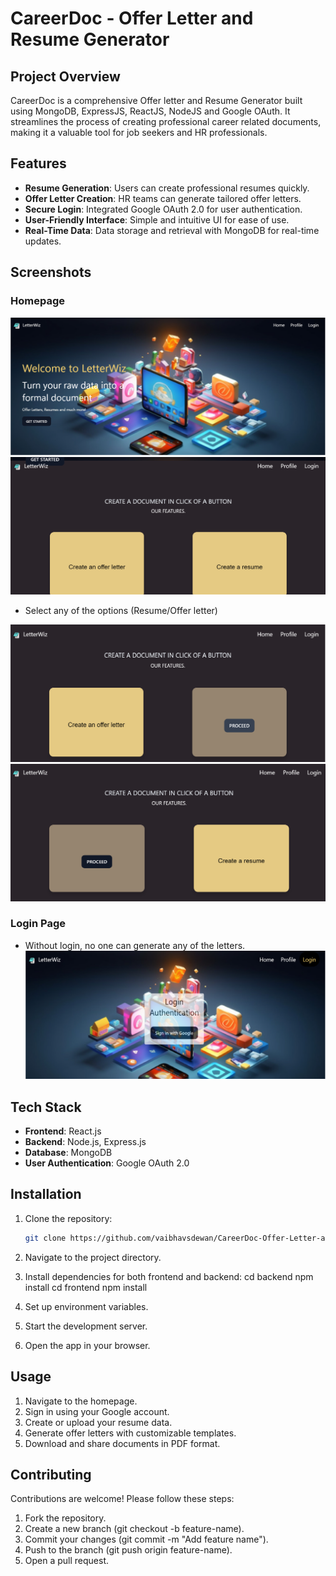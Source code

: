 # CareerDoc - Offer Letter and Resume Generator

## Project Overview
CareerDoc is a comprehensive Offer letter and Resume Generator built using MongoDB, ExpressJS, ReactJS, NodeJS and Google OAuth. It streamlines the process of creating professional career related documents, making it a valuable tool for job seekers and HR professionals.

## Features

- **Resume Generation**: Users can create professional resumes quickly.
- **Offer Letter Creation**: HR teams can generate tailored offer letters.
- **Secure Login**: Integrated Google OAuth 2.0 for user authentication.
- **User-Friendly Interface**: Simple and intuitive UI for ease of use.
- **Real-Time Data**: Data storage and retrieval with MongoDB for real-time updates.

## Screenshots

### Homepage

![Home Page](screenshots/screenshot01.png)
![Home Page](screenshots/screenshot02.png)

 
- Select any of the options (Resume/Offer letter)

![Home Page](screenshots/screenshot03.png)
![Home Page](screenshots/screenshot04.png)


### Login Page
- Without login, no one can generate any of the letters.
![Login Page](screenshots/screenshot05.png)


## Tech Stack

- **Frontend**: React.js
- **Backend**: Node.js, Express.js
- **Database**: MongoDB
- **User Authentication**: Google OAuth 2.0


## Installation

1. Clone the repository:
   ```bash
   git clone https://github.com/vaibhavsdewan/CareerDoc-Offer-Letter-and-Resume-Generator.git

2. Navigate to the project directory.
  
3. Install dependencies for both frontend and backend:
cd backend
npm install
cd frontend
npm install

4. Set up environment variables.

5. Start the development server.

6. Open the app in your browser.


## Usage

1. Navigate to the homepage.
2. Sign in using your Google account.
3. Create or upload your resume data.
4. Generate offer letters with customizable templates.
5. Download and share documents in PDF format.


## Contributing

Contributions are welcome! Please follow these steps:

1. Fork the repository.
2. Create a new branch (git checkout -b feature-name).
3. Commit your changes (git commit -m "Add feature name").
4. Push to the branch (git push origin feature-name).
5. Open a pull request.



